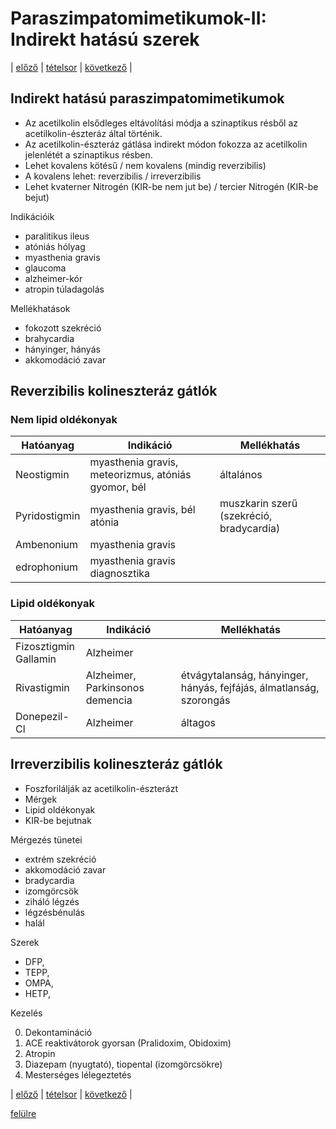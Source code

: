 # Paraszimpatomimetikumok-II: Indirekt hatású szerek

| [előző](2.%20Paraszimpatomimetikumok-I.%20Direkt%20hatású%20szerek.md) | [tételsor](0.%20Hattan%20ea%20kidolgozás%20-%20Németh%20Boldizsár.md) | [következő](link) |

## Indirekt hatású paraszimpatomimetikumok

- Az acetilkolin elsődleges eltávolítási módja a szinaptikus résből az acetilkolin-észteráz által történik.
- Az acetilkolin-észteráz gátlása indirekt módon fokozza az acetilkolin jelenlétét a szinaptikus résben.
- Lehet kovalens kötésű / nem kovalens (mindig reverzibilis)
- A kovalens lehet: reverzibilis / irreverzibilis
- Lehet kvaterner Nitrogén (KIR-be nem jut be) / tercier Nitrogén (KIR-be bejut)

Indikációik

- paralitikus ileus
- atóniás hólyag
- myasthenia gravis
- glaucoma
- alzheimer-kór
- atropin túladagolás

Mellékhatások

- fokozott szekréció
- brahycardia
- hányinger, hányás
- akkomodáció zavar

## Reverzibilis kolineszteráz gátlók

### Nem lipid oldékonyak

| Hatóanyag | Indikáció | Mellékhatás |
| --- | --- | --- |
| Neostigmin | myasthenia gravis, meteorizmus, atóniás gyomor, bél | általános |
| Pyridostigmin | myasthenia gravis, bél atónia | muszkarin szerű (szekréció, bradycardia) |
| Ambenonium | myasthenia gravis | |
| edrophonium | myasthenia gravis diagnosztika | |

### Lipid oldékonyak

| Hatóanyag | Indikáció | Mellékhatás |
| --- | --- | --- |
| Fizosztigmin<br>Gallamin | Alzheimer | |
| Rivastigmin | Alzheimer, Parkinsonos demencia | étvágytalanság, hányinger, hányás, fejfájás, álmatlanság, szorongás |
| Donepezil-Cl | Alzheimer | áltagos |

## Irreverzibilis kolineszteráz gátlók

- Foszforilálják az acetilkolin-észterázt
- Mérgek
- Lipid oldékonyak
- KIR-be bejutnak

Mérgezés tünetei

- extrém szekréció
- akkomodáció zavar
- bradycardia
- izomgörcsök
- ziháló légzés
- légzésbénulás
- halál

Szerek

- DFP,
- TEPP,
- OMPA,
- HETP,

Kezelés

0. Dekontamináció
1. ACE reaktivátorok gyorsan (Pralidoxim, Obidoxim)
2. Atropin
3. Diazepam (nyugtató), tiopental (izomgörcsökre)
4. Mesterséges lélegeztetés

| [előző](2.%20Paraszimpatomimetikumok-I.%20Direkt%20hatású%20szerek.md) | [tételsor](0.%20Hattan%20ea%20kidolgozás%20-%20Németh%20Boldizsár.md) | [következő](link) |

[felülre](#paraszimpatomimetikumok-ii-indirekt-hatású-szerek)
